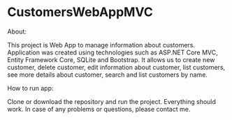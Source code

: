 # CustomersWebAppMVC

About:

This project is Web App to manage information about customers.
Application was created using technologies such as ASP.NET Core MVC, Entity Framework Core, SQLite and Bootstrap.
It allows us to create new customer, delete customer, edit information about customer, list customers, see more details about customer, search and list customers by name.

How to run app:

Clone or download the repository and run the project. Everything should work. In case of any problems or questions, please contact me.
